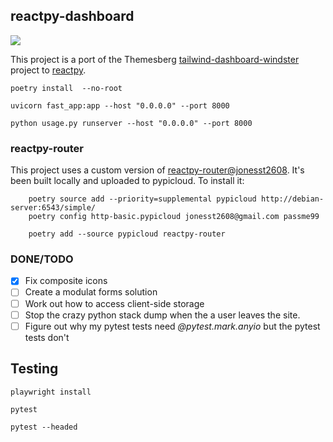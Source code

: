 ## reactpy-dashboard

![](https://www.admin-dashboards.com/content/images/size/w2000/2021/11/windster-tailwind-css-dashboard.jpg)

This project is a port of the Themesberg [tailwind-dashboard-windster] project to [reactpy].

    poetry install  --no-root

    uvicorn fast_app:app --host "0.0.0.0" --port 8000

    python usage.py runserver --host "0.0.0.0" --port 8000


### reactpy-router

This project uses a custom version of [reactpy-router@jonesst2608]. It's been built locally
and uploaded to pypicloud. To install it:

        poetry source add --priority=supplemental pypicloud http://debian-server:6543/simple/
        poetry config http-basic.pypicloud jonesst2608@gmail.com passme99
        
        poetry add --source pypicloud reactpy-router

### DONE/TODO

- [X] Fix composite icons
- [ ] Create a modulat forms solution
- [ ] Work out how to access client-side storage
- [ ] Stop the crazy python stack dump when the a user leaves the site.
- [ ] Figure out why my pytest tests need *@pytest.mark.anyio* but the pytest tests don't

## Testing

    playwright install

    pytest

    pytest --headed

[reactpy-router@jonesst2608]: https://github.com/stevej2608/reactpy-router
[reactpy]: https://github.com/reactive-python/reactpy
[reactpy-router]: https://github.com/reactive-python/reactpy-router
[tailwind-dashboard-windster]: https://demo.themesberg.com/windster/
 

